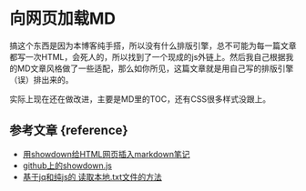 # 向网页加载MD

搞这个东西是因为本博客纯手搭，所以没有什么排版引擎，总不可能为每一篇文章都写一次HTML，会死人的，所以找到了一个现成的js外链上。然后我自己根据我的MD文章风格做了一些适配，那么如你所见，这篇文章就是用自己写的排版引擎（误）排出来的。

实际上现在还在做改进，主要是MD里的TOC，还有CSS很多样式没跟上。

## 参考文章 {reference}

- [用showdown给HTML网页插入markdown笔记](https://blog.csdn.net/mildddd/article/details/79704810)
- [github上的showdown.js](https://github.com/showdownjs/showdown)
- [基于jq和纯js的 读取本地.txt文件的方法](https://blog.csdn.net/u013970232/article/details/89146426)
